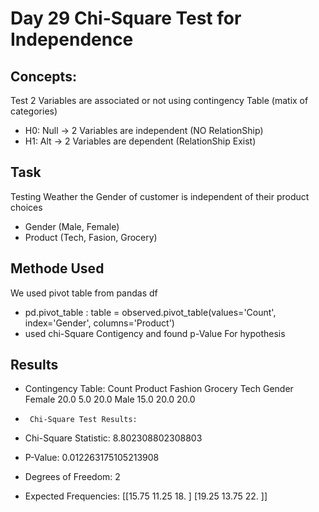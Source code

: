 # Day 29 Chi-Square Test for Independence 
 
## Concepts:
Test 2 Variables are associated or not using contingency Table (matix of categories)
- H0: Null -> 2 Variables are independent (NO RelationShip)
- H1: Alt -> 2 Variables are dependent (RelationShip Exist)

## Task
Testing Weather the Gender of customer is independent of their product choices 
- Gender (Male, Female)
- Product (Tech, Fasion, Grocery)

## Methode Used
We used pivot table from pandas df
- pd.pivot_table : table = observed.pivot_table(values='Count', index='Gender', columns='Product')
- used chi-Square Contigency and found p-Value For hypothesis

## Results
- Contingency Table:
          Count
Product Fashion Grocery  Tech
Gender
Female     20.0     5.0  20.0
Male       15.0    20.0  20.0

-      Chi-Square Test Results:
- Chi-Square Statistic: 8.802308802308803
- P-Value: 0.012263175105213908
- Degrees of Freedom: 2
- Expected Frequencies: 
[[15.75 11.25 18.  ]
 [19.25 13.75 22.  ]]
